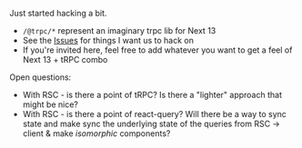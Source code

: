 Just started hacking a bit.


- `/@trpc/*` represent an imaginary trpc lib for Next 13
- See the [Issues](https://github.com/trpc/next-13/issues/2) for things I want us to hack on
- If you're invited here, feel free to add whatever you want to get a feel of Next 13 + tRPC combo



Open questions:


- With RSC - is there a point of tRPC? Is there a "lighter" approach that might be nice?
- With RSC - is there a point of react-query? Will there be a way to sync state and make sync the underlying state of the queries from RSC -> client & make *isomorphic* components?